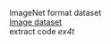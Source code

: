 ImageNet format dataset  
[Image dataset](https://pan.baidu.com/s/1GfIW8H3ZXkCZz-iGEt-rTA?pwd=ex4t)  
extract code *ex4t*
